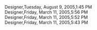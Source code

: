 ﻿Designer,Tuesday, August 9, 2005,1:45 PM  Designer,Friday, March 11, 2005,5:56 PM  Designer,Friday, March 11, 2005,5:52 PM  Designer,Friday, March 11, 2005,5:43 PM